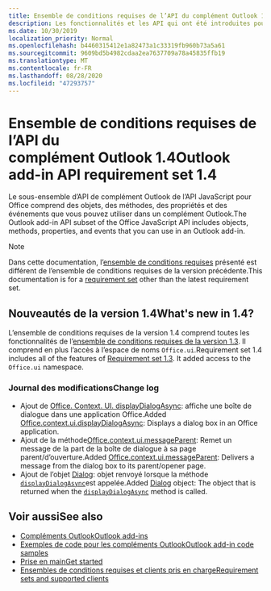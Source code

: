 ```yaml
---
title: Ensemble de conditions requises de l’API du complément Outlook 1.4
description: Les fonctionnalités et les API qui ont été introduites pour les compléments Outlook et les API JavaScript Office dans le cadre de l’API de boîte aux lettres 1,4.
ms.date: 10/30/2019
localization_priority: Normal
ms.openlocfilehash: b4460315412e1a82473a1c33319fb960b73a5a61
ms.sourcegitcommit: 9609bd5b4982cdaa2ea7637709a78a45835ffb19
ms.translationtype: MT
ms.contentlocale: fr-FR
ms.lasthandoff: 08/28/2020
ms.locfileid: "47293757"
---
```

# <a name="outlook-add-in-api-requirement-set-14"></a><span data-ttu-id="95ed6-103">Ensemble de conditions requises de l’API du complément Outlook 1.4</span><span class="sxs-lookup"><span data-stu-id="95ed6-103">Outlook add-in API requirement set 1.4</span></span>

<span data-ttu-id="95ed6-104">Le sous-ensemble d’API de complément Outlook de l’API JavaScript pour Office comprend des objets, des méthodes, des propriétés et des événements que vous pouvez utiliser dans un complément Outlook.</span><span class="sxs-lookup"><span data-stu-id="95ed6-104">The Outlook add-in API subset of the Office JavaScript API includes objects, methods, properties, and events that you can use in an Outlook add-in.</span></span>

> [!NOTE]
> <span data-ttu-id="95ed6-105">Dans cette documentation, l’[ensemble de conditions requises](../../requirement-sets/outlook-api-requirement-sets.md) présenté est différent de l’ensemble de conditions requises de la version précédente.</span><span class="sxs-lookup"><span data-stu-id="95ed6-105">This documentation is for a [requirement set](../../requirement-sets/outlook-api-requirement-sets.md) other than the latest requirement set.</span></span>

## <a name="whats-new-in-14"></a><span data-ttu-id="95ed6-106">Nouveautés de la version 1.4</span><span class="sxs-lookup"><span data-stu-id="95ed6-106">What's new in 1.4?</span></span>

<span data-ttu-id="95ed6-p101">L’ensemble de conditions requises de la version 1.4 comprend toutes les fonctionnalités de l’[ensemble de conditions requises de la version 1.3](../requirement-set-1.3/outlook-requirement-set-1.3.md). Il comprend en plus l’accès à l’espace de noms `Office.ui`.</span><span class="sxs-lookup"><span data-stu-id="95ed6-p101">Requirement set 1.4 includes all of the features of [Requirement set 1.3](../requirement-set-1.3/outlook-requirement-set-1.3.md). It added access to the `Office.ui` namespace.</span></span>

### <a name="change-log"></a><span data-ttu-id="95ed6-109">Journal des modifications</span><span class="sxs-lookup"><span data-stu-id="95ed6-109">Change log</span></span>

- <span data-ttu-id="95ed6-110">Ajout de [Office. Context. UI. displayDialogAsync](/javascript/api/office/office.ui#displaydialogasync-startaddress--options--callback-): affiche une boîte de dialogue dans une application Office.</span><span class="sxs-lookup"><span data-stu-id="95ed6-110">Added [Office.context.ui.displayDialogAsync](/javascript/api/office/office.ui#displaydialogasync-startaddress--options--callback-): Displays a dialog box in an Office application.</span></span>
- <span data-ttu-id="95ed6-111">Ajout de la méthode[Office.context.ui.messageParent](/javascript/api/office/office.ui#messageparent-message-): Remet un message de la part de la boîte de dialogue à sa page parent/d’ouverture.</span><span class="sxs-lookup"><span data-stu-id="95ed6-111">Added [Office.context.ui.messageParent](/javascript/api/office/office.ui#messageparent-message-): Delivers a message from the dialog box to its parent/opener page.</span></span>
- <span data-ttu-id="95ed6-112">Ajout de l’objet [Dialog](/javascript/api/office/office.dialog): objet renvoyé lorsque la méthode [`displayDialogAsync`](/javascript/api/office/office.ui#displaydialogasync-startaddress--options--callback-)est appelée.</span><span class="sxs-lookup"><span data-stu-id="95ed6-112">Added [Dialog](/javascript/api/office/office.dialog) object: The object that is returned when the [`displayDialogAsync`](/javascript/api/office/office.ui#displaydialogasync-startaddress--options--callback-) method is called.</span></span>

## <a name="see-also"></a><span data-ttu-id="95ed6-113">Voir aussi</span><span class="sxs-lookup"><span data-stu-id="95ed6-113">See also</span></span>

- [<span data-ttu-id="95ed6-114">Compléments Outlook</span><span class="sxs-lookup"><span data-stu-id="95ed6-114">Outlook add-ins</span></span>](../../../outlook/outlook-add-ins-overview.md)
- [<span data-ttu-id="95ed6-115">Exemples de code pour les compléments Outlook</span><span class="sxs-lookup"><span data-stu-id="95ed6-115">Outlook add-in code samples</span></span>](https://developer.microsoft.com/outlook/gallery/?filterBy=Outlook,Samples,Add-ins)
- [<span data-ttu-id="95ed6-116">Prise en main</span><span class="sxs-lookup"><span data-stu-id="95ed6-116">Get started</span></span>](../../../quickstarts/outlook-quickstart.md)
- [<span data-ttu-id="95ed6-117">Ensembles de conditions requises et clients pris en charge</span><span class="sxs-lookup"><span data-stu-id="95ed6-117">Requirement sets and supported clients</span></span>](../../requirement-sets/outlook-api-requirement-sets.md)
